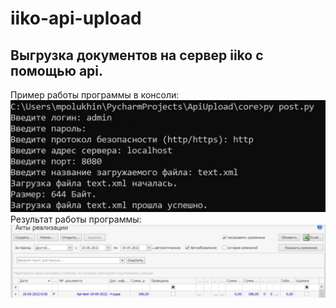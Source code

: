 # iiko-api-upload

## Выгрузка документов на сервер iiko с помощью api.

Пример работы программы в консоли:
![Пример работы программы в консоли](./lib/screenshots/work-example.png "Пример работы программы в консоли")  
Результат работы программы:
![Результат работы программы](./lib/screenshots/doc-in-iiko.jpeg "Результат работы программы")  

